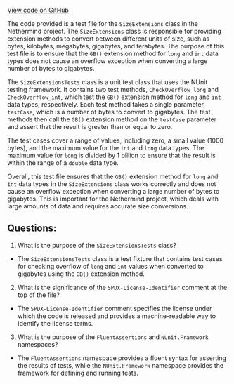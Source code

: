 [View code on GitHub](https://github.com/NethermindEth/nethermind/src/Nethermind/Nethermind.Core.Test/SizeExtensionsTests.cs)

The code provided is a test file for the `SizeExtensions` class in the Nethermind project. The `SizeExtensions` class is responsible for providing extension methods to convert between different units of size, such as bytes, kilobytes, megabytes, gigabytes, and terabytes. The purpose of this test file is to ensure that the `GB()` extension method for `long` and `int` data types does not cause an overflow exception when converting a large number of bytes to gigabytes.

The `SizeExtensionsTests` class is a unit test class that uses the NUnit testing framework. It contains two test methods, `CheckOverflow_long` and `CheckOverflow_int`, which test the `GB()` extension method for `long` and `int` data types, respectively. Each test method takes a single parameter, `testCase`, which is a number of bytes to convert to gigabytes. The test methods then call the `GB()` extension method on the `testCase` parameter and assert that the result is greater than or equal to zero.

The test cases cover a range of values, including zero, a small value (1000 bytes), and the maximum value for the `int` and `long` data types. The maximum value for `long` is divided by 1 billion to ensure that the result is within the range of a `double` data type.

Overall, this test file ensures that the `GB()` extension method for `long` and `int` data types in the `SizeExtensions` class works correctly and does not cause an overflow exception when converting a large number of bytes to gigabytes. This is important for the Nethermind project, which deals with large amounts of data and requires accurate size conversions.
## Questions: 
 1. What is the purpose of the `SizeExtensionsTests` class?
- The `SizeExtensionsTests` class is a test fixture that contains test cases for checking overflow of `long` and `int` values when converted to gigabytes using the `GB()` extension method.

2. What is the significance of the `SPDX-License-Identifier` comment at the top of the file?
- The `SPDX-License-Identifier` comment specifies the license under which the code is released and provides a machine-readable way to identify the license terms.

3. What is the purpose of the `FluentAssertions` and `NUnit.Framework` namespaces?
- The `FluentAssertions` namespace provides a fluent syntax for asserting the results of tests, while the `NUnit.Framework` namespace provides the framework for defining and running tests.